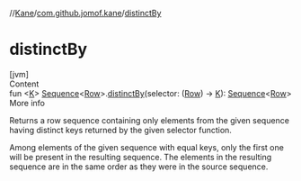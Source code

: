 //[Kane](../index.md)/[com.github.jomof.kane](index.md)/[distinctBy](distinct-by.md)



# distinctBy  
[jvm]  
Content  
fun <[K](distinct-by.md)> [Sequence](https://kotlinlang.org/api/latest/jvm/stdlib/kotlin.sequences/-sequence/index.html)<[Row](../com.github.jomof.kane.api/-row/index.md)>.[distinctBy](distinct-by.md)(selector: ([Row](../com.github.jomof.kane.api/-row/index.md)) -> [K](distinct-by.md)): [Sequence](https://kotlinlang.org/api/latest/jvm/stdlib/kotlin.sequences/-sequence/index.html)<[Row](../com.github.jomof.kane.api/-row/index.md)>  
More info  


Returns a row sequence containing only elements from the given sequence having distinct keys returned by the given selector function.



Among elements of the given sequence with equal keys, only the first one will be present in the resulting sequence. The elements in the resulting sequence are in the same order as they were in the source sequence.

  



